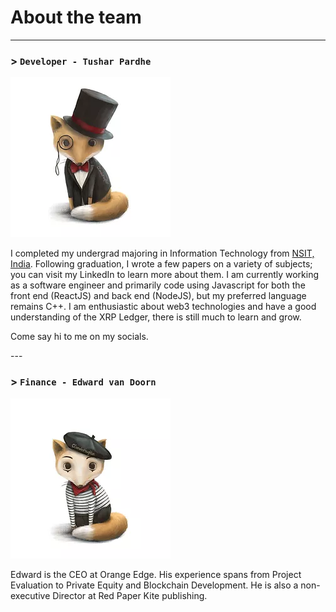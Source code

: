 # About the team
---
### > `Developer - Tushar Pardhe`

<div class="team_card">

![tushar](../assets/images/tushar_fox.webp)

<div class="links">
    <a class="fab fa-twitter" href="https://twitter.com/PardheTushar"></a>
    <a class="fab fa-linkedin" href="https://www.linkedin.com/in/tusharpardhe/"></a>
</div>

I completed my undergrad majoring in Information Technology from [NSIT, India](http://www.nsit.ac.in/). Following graduation, I wrote a few papers on a variety of subjects; you can visit my LinkedIn to learn more about them. I am currently working as a software engineer and primarily code using Javascript for both the front end (ReactJS) and back end (NodeJS), but my preferred language remains C++.
I am enthusiastic about web3 technologies and have a good understanding of the XRP Ledger, there is still much to learn and grow.

Come say hi to me on my socials.

</div>
---

### > `Finance - Edward van Doorn`

<div class="team_card">

![edward](../assets/images/edward_fox.webp)

<div class="links">
    <a class="fab fa-twitter" href="https://twitter.com/editions_NFT"></a>
    <a class="fab fa-linkedin" href="https://www.linkedin.com/in/edwardvandoorn/"></a>
    <a class="fab fa-discord" href="https://discord.com/invite/BJM6GvNXRH"></a>
</div>

Edward is the CEO at Orange Edge.
His experience spans from Project Evaluation to Private Equity and Blockchain Development.
He is also a non-executive Director at Red Paper Kite publishing.

</div>
